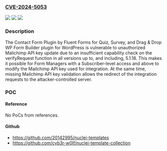 ### [CVE-2024-5053](https://cve.mitre.org/cgi-bin/cvename.cgi?name=CVE-2024-5053)
![](https://img.shields.io/static/v1?label=Product&message=Contact%20Form%20Plugin%20by%20Fluent%20Forms%20for%20Quiz%2C%20Survey%2C%20and%20Drag%20%26%20Drop%20WP%20Form%20Builder&color=blue)
![](https://img.shields.io/static/v1?label=Version&message=*%3C%3D%205.1.18%20&color=brighgreen)
![](https://img.shields.io/static/v1?label=Vulnerability&message=CWE-285%20Improper%20Authorization&color=brighgreen)

### Description

The Contact Form Plugin by Fluent Forms for Quiz, Survey, and Drag & Drop WP Form Builder plugin for WordPress is vulnerable to unauthorized Malichimp API key update due to an insufficient capability check on the verifyRequest function in all versions up to, and including, 5.1.18. This makes it possible for Form Managers with a Subscriber-level access and above to modify the Mailchimp API key used for integration. At the same time, missing Mailchimp API key validation allows the redirect of the integration requests to the attacker-controlled server.

### POC

#### Reference
No PoCs from references.

#### Github
- https://github.com/20142995/nuclei-templates
- https://github.com/cyb3r-w0lf/nuclei-template-collection

